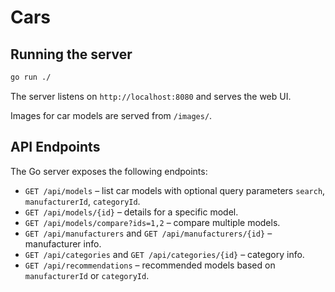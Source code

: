 # Cars

## Running the server

```bash
go run ./
```

The server listens on `http://localhost:8080` and serves the web UI.

Images for car models are served from `/images/`.

## API Endpoints

The Go server exposes the following endpoints:

- `GET /api/models` – list car models with optional query parameters `search`, `manufacturerId`, `categoryId`.
- `GET /api/models/{id}` – details for a specific model.
- `GET /api/models/compare?ids=1,2` – compare multiple models.
- `GET /api/manufacturers` and `GET /api/manufacturers/{id}` – manufacturer info.
- `GET /api/categories` and `GET /api/categories/{id}` – category info.
- `GET /api/recommendations` – recommended models based on `manufacturerId` or `categoryId`.

